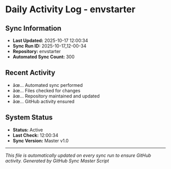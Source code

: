 ﻿# Daily Activity Log - envstarter

## Sync Information
- **Last Updated:** 2025-10-17 12:00:34
- **Sync Run ID:** 2025-10-17_12-00-34
- **Repository:** envstarter
- **Automated Sync Count:** 300

## Recent Activity
- âœ… Automated sync performed
- âœ… Files checked for changes
- âœ… Repository maintained and updated
- âœ… GitHub activity ensured

## System Status
- **Status:** Active
- **Last Check:** 12:00:34
- **Sync Version:** Master v1.0

---
*This file is automatically updated on every sync run to ensure GitHub activity.*
*Generated by GitHub Sync Master Script*
